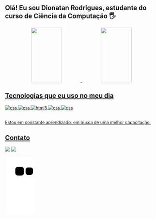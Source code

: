 
## Olá! Eu sou Dionatan Rodrigues, estudante do curso de Ciência da Computação 🖐️

<div align="center">
  <a href="https://github.com/Dionatan2019Rodrigues">
  <img height="180em" width="45%" src="https://github-readme-stats.vercel.app/api?username=Dionatan2019Rodrigues&show_icons=true&theme=dark&include_all_commits=true&count_private=true"/>
  <img height="180em" width="45%" src="https://github-readme-stats.vercel.app/api/top-langs/?username=Dionatan2019Rodrigues&layout=compact&langs_count=7&theme=dark"/>
</div>

## Tecnologias que eu uso no meu dia
  
<div style="display: inline_block">
  <img align="center" alt="css" src="https://img.shields.io/badge/C-00599C?style=for-the-badge&logo=c&logoColor=white" />
  <img align="center" alt="css" src="https://img.shields.io/badge/C%2B%2B-00599C?style=for-the-badge&logo=c%2B%2B&logoColor=white" />
  <img align="center" alt="html5" src="https://img.shields.io/badge/HTML5-E34F26?style=for-the-badge&logo=html5&logoColor=white" />
  <img align="center" alt="css" src="https://img.shields.io/badge/CSS3-1572B6?style=for-the-badge&logo=css3&logoColor=white" />
  <img align="center" alt="css" src="https://img.shields.io/badge/PHP-777BB4?style=for-the-badge&logo=php&logoColor=white" />
</div><br/>
  
 Estou em constante aprendizado, em busca de uma melhor capacitação.
    
## Contato
  
<div> 
  <a href = "mailto:dionatanrodrigues351@gmail.com"><img src="https://img.shields.io/badge/-Gmail-%23333?style=for-the-badge&logo=gmail&logoColor=white" target="_blank"></a>
  <a href="https://www.linkedin.com/in/rafaella-ballerini-45875016a" target="_blank"><img src="https://img.shields.io/badge/-LinkedIn-%230077B5?style=for-the-badge&logo=linkedin&logoColor=white" target="_blank"></a> 
 
  ![Snake animation](https://github.com/Dionatan2019Rodrigues/Dionatan2019Rodrigues/blob/output/github-contribution-grid-snake.svg)
 
</div>
  


